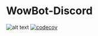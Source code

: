 # WowBot-Discord
![alt text](https://travis-ci.org/MSchleckser/WowBot-Discord.svg?branch=master)
[![codecov](https://codecov.io/gh/MSchleckser/WowBot-Discord/branch/master/graph/badge.svg)](https://codecov.io/gh/MSchleckser/WowBot-Discord)
